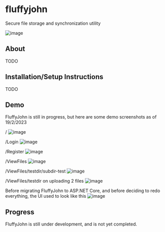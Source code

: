 
# fluffyjohn
Secure file storage and synchronization utility 

![image](https://user-images.githubusercontent.com/97091148/218325579-5e4835b6-ec84-47c7-a004-6a48908e78f8.png)

## About
TODO

## Installation/Setup Instructions
TODO

## Demo
FluffyJohn is still in progress, but here are some demo screenshots as of 19/2/2023

/
![image](https://user-images.githubusercontent.com/97091148/219895733-33d424e5-f04f-48b9-9dfe-e30cc32878a4.png)

/Login
![image](https://user-images.githubusercontent.com/97091148/219895771-7648bfa8-ff49-4b1d-a627-1c5698479a47.png)

/Register
![image](https://user-images.githubusercontent.com/97091148/219895786-c2c59046-81c2-4d6b-834b-2ebf64128bf7.png)

/ViewFiles
![image](https://user-images.githubusercontent.com/97091148/219895833-c7a85f26-91a6-4cf4-a46f-5e60703788f5.png)

/ViewFiles/testdir/subdir-test
![image](https://user-images.githubusercontent.com/97091148/219895313-6835a7b8-adce-4814-826c-3cbf05c78b59.png)

/ViewFiles/testdir on uploading 2 files
![image](https://user-images.githubusercontent.com/97091148/219895506-a94be3d9-6914-416a-ac15-f93a6203dbce.png)

Before migrating FluffyJohn to ASP.NET Core, and before deciding to redo everything, the UI used to look like this
![image](https://media.discordapp.net/attachments/881506129304256562/1048606715479851069/image.png)

## Progress
FluffyJohn is still under development, and is not yet completed.
